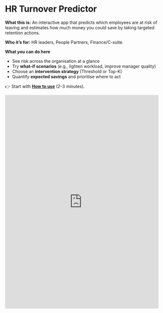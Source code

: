 # HR Turnover Predictor

**What this is:** An interactive app that predicts which employees are at risk of leaving and estimates how much money you could save by taking targeted retention actions.

**Who it’s for:** HR leaders, People Partners, Finance/C-suite.

**What you can do here**
- See risk across the organisation at a glance
- Try **what-if scenarios** (e.g., lighten workload, improve manager quality)
- Choose an **intervention strategy** (Threshold or Top-K)
- Quantify **expected savings** and prioritise where to act

👉 Start with **[How to use](usage.md)** (2–3 minutes).

<iframe src="https://hr-app-sr.streamlit.app" width="100%" height="700" style="border:1px solid #ddd;"></iframe>